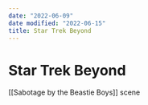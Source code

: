 ```yaml
---
date: "2022-06-09"
date modified: "2022-06-15"
title: Star Trek Beyond
---
```


# Star Trek Beyond
[[Sabotage by the Beastie Boys]] scene
